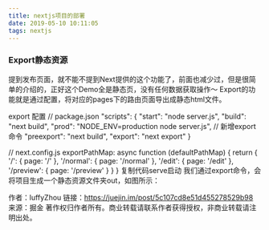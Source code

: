 ```yaml
---
title: nextjs项目的部署
date: 2019-05-10 10:11:05
tags: nextjs
---
```

### Export静态资源
提到发布页面，就不能不提到Next提供的这个功能了，前面也减少过，但是很简单的介绍的，正好这个Demo全是静态页，没有任何数据获取操作～
Export的功能就是通过配置，将对应的pages下的路由页面导出成静态html文件。

export 配置
// package.json
"scripts": {
    "start": "node server.js",
    "build": "next build",
    "prod": "NODE_ENV=production node server.js",
    // 新增export命令
    "preexport": "next build",
    "export": "next export"
 }
 
 // next.config.js
 exportPathMap: async function (defaultPathMap) {
    return {
      '/': { page: '/' },
      '/normal': { page: '/normal' },
      '/edit': { page: '/edit' },
      '/preview': { page: '/preview' }
    }
  }
复制代码serve启动
我们通过export命令，会将项目生成一个静态资源文件夹out，如图所示：

作者：luffyZhou
链接：https://juejin.im/post/5c107cd8e51d455278529b98
来源：掘金
著作权归作者所有。商业转载请联系作者获得授权，非商业转载请注明出处。
